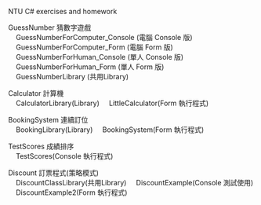 ﻿NTU C# exercises and homework

GuessNumber 猜數字遊戲<br/> 
&nbsp;&nbsp;&nbsp;&nbsp;GuessNumberForComputer_Console (電腦 Console 版) <br/> 
&nbsp;&nbsp;&nbsp;&nbsp;GuessNumberForComputer_Form (電腦 Form 版) <br/> 
&nbsp;&nbsp;&nbsp;&nbsp;GuessNumberForHuman_Console (單人 Console 版) <br/> 
&nbsp;&nbsp;&nbsp;&nbsp;GuessNumberForHuman_Form (單人 Form 版) <br/> 
&nbsp;&nbsp;&nbsp;&nbsp;GuessNumberLibrary (共用Library)

Calculator 計算機<br/>
&nbsp;&nbsp;&nbsp;&nbsp;CalculatorLibrary(Library)
&nbsp;&nbsp;&nbsp;&nbsp;LittleCalculator(Form 執行程式)

BookingSystem 連續訂位<br/>
&nbsp;&nbsp;&nbsp;&nbsp;BookingLibrary(Library)
&nbsp;&nbsp;&nbsp;&nbsp;BookingSystem(Form 執行程式)

TestScores 成績排序<br/>
&nbsp;&nbsp;&nbsp;&nbsp;TestScores(Console 執行程式)

Discount 訂票程式(策略模式)<br/>
&nbsp;&nbsp;&nbsp;&nbsp;DiscountClassLibrary(共用Library)
&nbsp;&nbsp;&nbsp;&nbsp;DiscountExample(Console 測試使用)
&nbsp;&nbsp;&nbsp;&nbsp;DiscountExample2(Form 執行程式)
